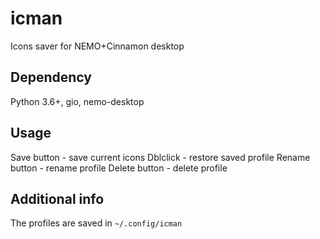 # icman
Icons saver for NEMO+Cinnamon desktop

## Dependency 
Python 3.6+, gio, nemo-desktop

## Usage

Save button - save current icons
Dblclick - restore saved profile
Rename button - rename profile
Delete button - delete profile

## Additional info

The profiles are saved in `~/.config/icman`
